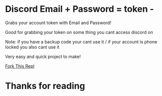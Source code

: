 # Discord Email + Password = token - 
Grabs your account token with Email and Password! 

Good for grabbing your token on some thing you cant access discord on 

Note: if you have a backup code your cant use it / if your account is phone locked you also cant use it

Very easy and quick project to make!

[Fork This Repl](https://replit.com/@JayPythonCodes/Discord-Email-Password-token)

# Thanks for reading